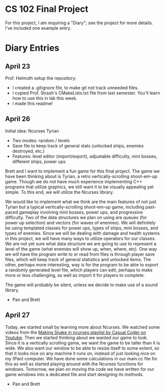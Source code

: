 # CS 102 Final Project

For this project, I am requiring a "Diary"; see the project for more details. I've included one example entry.

# Diary Entries

## April 23

Prof. Helmuth setup the repository:
- I created a .gitignore file, to make git not track unneeded files.
- I copied Prof. Strash's CMakeLists.txt file from last semester. You'll learn how to use this in lab this week.
- I made this readme!

## April 26

Initial idea: Ncurses Tyrian
- Two modes: random / levels
- Save file to keep track of general stats (unlocked ships, enemies destroyed, etc.)
- Features: level editor (import/export), adjustable difficulty, mini bosses, different ships, power ups

Brett and I want to implement a fun game for this final project. The game we have been thinking about is Tyrian, a retro vertically-scrolling shoot-em-up game. Though we do not have much experience implementing C++ programs that utilize graphics, we still want it to be visually appealing yet simple. To this end, we will utilize the Ncurses library.

We would like to implement what we think are the main features of not just Tyrian but a typical vertically-scrolling shoot-em-up game, including past-paced gameplay involving mini bosses, power ups, and progressive difficulty. Two of the data structures we plan on using are queues (for power up selection) and vectors (for waves of enemies). We will definitely be using templated classes for power ups, types of ships, mini bosses, and types of enemies. Since we will be dealing with damage and health systems in this project, we will have many ways to utilize operators for our classes. We are not yet sure what data structure we are going to use to represent a level of the game (what enemies will show up, when, where, etc). One way we will have the program write to or read from files is through player save files, which will keep track of general statistics and unlocked items. The other, perhaps more interesting, way is for the program to be able to export a randomly generated level file, which players can edit, perhaps to make more or less challenging, as well as import it for players to complete.

The game will probably be silent, unless we decide to make use of a sound library.

- Pan and Brett

## April 27

Today, we started small by learning more about Ncurses. We watched some videos from the [Making Snake in ncurses playlist by Casual Coder on Youtube]([url](https://www.youtube.com/playlist?list=PL2U2TQ__OrQ_TV2-wuHqGaK8qlnxgKUvK)). Then we started thinking about we wanted our game to look. Since it is a vertically scrolling game, we want the game to be taller than it is wide. We also want our window to be able to resize itself to some extent, so that it looks nice on any machine it runs on, instead of just looking nice on my (Pan) computer. We have done some calculations in our main.cc file for this as well as started playing around with the Ncurses functions for windows. Tomorrow, we plan on moving the code we have written for our game windows into a dedicated file and start designing its methods.

- Pan and Brett
